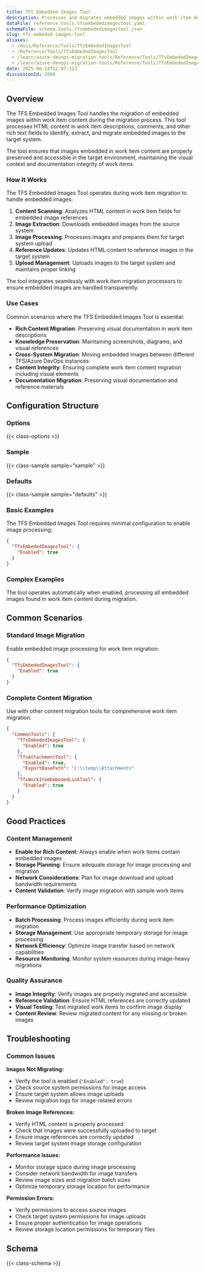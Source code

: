 ```yaml
---
title: TFS Embedded Images Tool
description: Processes and migrates embedded images within work item descriptions, comments, and HTML content, ensuring images are properly transferred and referenced in the target system.
dataFile: reference.tools.tfsembededimagestool.yaml
schemaFile: schema.tools.tfsembededimagestool.json
slug: tfs-embeded-images-tool
aliases:
  - /docs/Reference/Tools/TfsEmbededImagesTool
  - /Reference/Tools/TfsEmbededImagesTool
  - /learn/azure-devops-migration-tools/Reference/Tools/TfsEmbededImagesTool
  - /learn/azure-devops-migration-tools/Reference/Tools/TfsEmbededImagesTool/index.md
date: 2025-06-24T12:07:31Z
discussionId: 2808
---
```


## Overview

The TFS Embedded Images Tool handles the migration of embedded images within work item content during the migration process. This tool processes HTML content in work item descriptions, comments, and other rich text fields to identify, extract, and migrate embedded images to the target system.

The tool ensures that images embedded in work item content are properly preserved and accessible in the target environment, maintaining the visual context and documentation integrity of work items.

### How It Works

The TFS Embedded Images Tool operates during work item migration to handle embedded images:

1. **Content Scanning**: Analyzes HTML content in work item fields for embedded image references
2. **Image Extraction**: Downloads embedded images from the source system
3. **Image Processing**: Processes images and prepares them for target system upload
4. **Reference Updates**: Updates HTML content to reference images in the target system
5. **Upload Management**: Uploads images to the target system and maintains proper linking

The tool integrates seamlessly with work item migration processors to ensure embedded images are handled transparently.

### Use Cases

Common scenarios where the TFS Embedded Images Tool is essential:

- **Rich Content Migration**: Preserving visual documentation in work item descriptions
- **Knowledge Preservation**: Maintaining screenshots, diagrams, and visual references
- **Cross-System Migration**: Moving embedded images between different TFS/Azure DevOps instances
- **Content Integrity**: Ensuring complete work item content migration including visual elements
- **Documentation Migration**: Preserving visual documentation and reference materials

## Configuration Structure

### Options

{{< class-options >}}

### Sample

{{< class-sample sample="sample" >}}

### Defaults

{{< class-sample sample="defaults" >}}

### Basic Examples

The TFS Embedded Images Tool requires minimal configuration to enable image processing:

```json
{
  "TfsEmbededImagesTool": {
    "Enabled": true
  }
}
```

### Complex Examples

The tool operates automatically when enabled, processing all embedded images found in work item content during migration.

## Common Scenarios

### Standard Image Migration

Enable embedded image processing for work item migration:

```json
{
  "TfsEmbededImagesTool": {
    "Enabled": true
  }
}
```

### Complete Content Migration

Use with other content migration tools for comprehensive work item migration:

```json
{
  "CommonTools": {
    "TfsEmbededImagesTool": {
      "Enabled": true
    },
    "TfsAttachmentTool": {
      "Enabled": true,
      "ExportBasePath": "C:\\temp\\Attachments"
    },
    "TfsWorkItemEmbededLinkTool": {
      "Enabled": true
    }
  }
}
```

## Good Practices

### Content Management

- **Enable for Rich Content**: Always enable when work items contain embedded images
- **Storage Planning**: Ensure adequate storage for image processing and migration
- **Network Considerations**: Plan for image download and upload bandwidth requirements
- **Content Validation**: Verify image migration with sample work items

### Performance Optimization

- **Batch Processing**: Process images efficiently during work item migration
- **Storage Management**: Use appropriate temporary storage for image processing
- **Network Efficiency**: Optimize image transfer based on network capabilities
- **Resource Monitoring**: Monitor system resources during image-heavy migrations

### Quality Assurance

- **Image Integrity**: Verify images are properly migrated and accessible
- **Reference Validation**: Ensure HTML references are correctly updated
- **Visual Testing**: Test migrated work items to confirm image display
- **Content Review**: Review migrated content for any missing or broken images

## Troubleshooting

### Common Issues

**Images Not Migrating:**

- Verify the tool is enabled (`"Enabled": true`)
- Check source system permissions for image access
- Ensure target system allows image uploads
- Review migration logs for image-related errors

**Broken Image References:**

- Verify HTML content is properly processed
- Check that images were successfully uploaded to target
- Ensure image references are correctly updated
- Review target system image storage configuration

**Performance Issues:**

- Monitor storage space during image processing
- Consider network bandwidth for image transfers
- Review image sizes and migration batch sizes
- Optimize temporary storage location for performance

**Permission Errors:**

- Verify permissions to access source images
- Check target system permissions for image uploads
- Ensure proper authentication for image operations
- Review storage location permissions for temporary files

## Schema

{{< class-schema >}}
